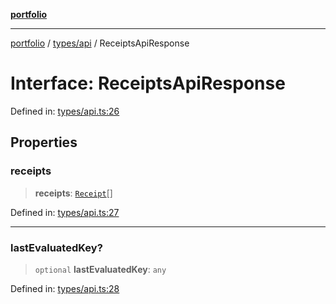 [**portfolio**](../../../README.md)

***

[portfolio](../../../modules.md) / [types/api](../README.md) / ReceiptsApiResponse

# Interface: ReceiptsApiResponse

Defined in: [types/api.ts:26](https://github.com/tnorlund/Portfolio/blob/c9f739bee2d3ebf2a630f67d30d7430c9a6ac877/portfolio/types/api.ts#L26)

## Properties

### receipts

> **receipts**: [`Receipt`](Receipt.md)[]

Defined in: [types/api.ts:27](https://github.com/tnorlund/Portfolio/blob/c9f739bee2d3ebf2a630f67d30d7430c9a6ac877/portfolio/types/api.ts#L27)

***

### lastEvaluatedKey?

> `optional` **lastEvaluatedKey**: `any`

Defined in: [types/api.ts:28](https://github.com/tnorlund/Portfolio/blob/c9f739bee2d3ebf2a630f67d30d7430c9a6ac877/portfolio/types/api.ts#L28)
